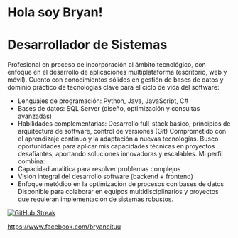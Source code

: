 


# Hola soy Bryan!

# Desarrollador de Sistemas
Profesional en proceso de incorporación al ámbito tecnológico, con enfoque en el desarrollo de aplicaciones multiplataforma (escritorio, web y móvil). Cuento con conocimientos sólidos en gestión de bases de datos y dominio práctico de tecnologías clave para el ciclo de vida del software:


* Lenguajes de programación: Python, Java, JavaScript, C#
* Bases de datos: SQL Server (diseño, optimización y consultas avanzadas)
* Habilidades complementarias: Desarrollo full-stack básico, principios de arquitectura de software, control de versiones (Git)
Comprometido con el aprendizaje continuo y la adaptación a nuevas tecnologías. Busco oportunidades para aplicar mis capacidades técnicas en proyectos desafiantes, aportando soluciones innovadoras y escalables. Mi perfil combina:
* Capacidad analítica para resolver problemas complejos
* Visión integral del desarrollo software (backend + frontend)
* Enfoque metódico en la optimización de procesos con bases de datos
Disponible para colaborar en equipos multidisciplinarios y proyectos que requieran implementación de sistemas robustos.

[![GitHub Streak](https://github-readme-streak-stats.herokuapp.com?user=BryanGarciaR&locale=es)](https://git.io/streak-stats)

https://www.facebook.com/bryancituu
